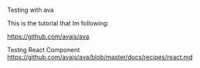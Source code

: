 

Testing with ava

This is the tutorial that Im following:

https://github.com/avajs/ava



Testng React Component
https://github.com/avajs/ava/blob/master/docs/recipes/react.md
